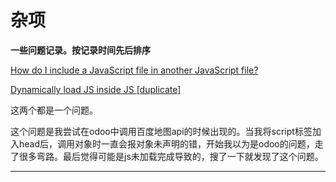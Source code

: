 # 杂项
__一些问题记录。按记录时间先后排序__

[How do I include a JavaScript file in another JavaScript file?](https://stackoverflow.com/questions/950087/how-do-i-include-a-javascript-file-in-another-javascript-file)

[Dynamically load JS inside JS [duplicate]](https://stackoverflow.com/questions/14521108/dynamically-load-js-inside-js)

这两个都是一个问题。

这个问题是我尝试在odoo中调用百度地图api的时候出现的。当我将script标签加入head后，调用对象时一直会报对象未声明的错，开始我以为是odoo的问题，走了很多弯路。最后觉得可能是js未加载完成导致的，搜了一下就发现了这个问题。

----